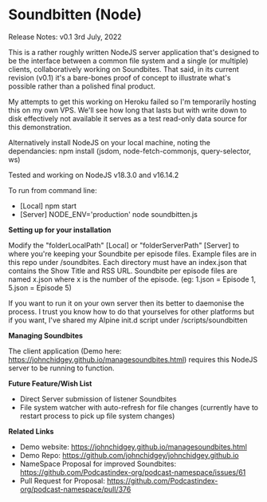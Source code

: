 # Soundbitten (Node)

Release Notes: v0.1 3rd July, 2022

This is a rather roughly written NodeJS server application that's designed to be the interface between a common file system and a single (or multiple) clients, collaboratively working on Soundbites. That said, in its current revision (v0.1) it's a bare-bones proof of concept to illustrate what's possible rather than a polished final product.

My attempts to get this working on Heroku failed so I'm temporarily hosting this on my own VPS. We'll see how long that lasts but with write down to disk effectively not available it serves as a test read-only data source for this demonstration.

Alternatively install NodeJS on your local machine, noting the dependancies: npm install
(jsdom, node-fetch-commonjs, query-selector, ws)

Tested and working on NodeJS v18.3.0 and v16.14.2

To run from command line:

- [Local] npm start
- [Server] NODE_ENV='production' node soundbitten.js

**Setting up for your installation**

Modify the "folderLocalPath" [Local] or "folderServerPath" [Server] to where you're keeping your Soundbite per episode files. Example files are in this repo under /soundbites. Each directory must have an index.json that contains the Show Title and RSS URL. Soundbite per episode files are named x.json where x is the number of the episode. (eg: 1.json = Episode 1, 5.json = Episode 5)

If you want to run it on your own server then its better to daemonise the process. I trust you know how to do that yourselves for other platforms but if you want, I've shared my Alpine init.d script under /scripts/soundbitten

**Managing Soundbites**

The client application (Demo here: https://johnchidgey.github.io/managesoundbites.html) requires this NodeJS server to be running to function.

**Future Feature/Wish List**

- Direct Server submission of listener Soundbites
- File system watcher with auto-refresh for file changes (currently have to restart process to pick up file system changes)

**Related Links**

- Demo website: https://johnchidgey.github.io/managesoundbites.html
- Demo Repo: https://github.com/johnchidgey/johnchidgey.github.io
- NameSpace Proposal for improved Soundbites: https://github.com/Podcastindex-org/podcast-namespace/issues/61
- Pull Request for Proposal: https://github.com/Podcastindex-org/podcast-namespace/pull/376
